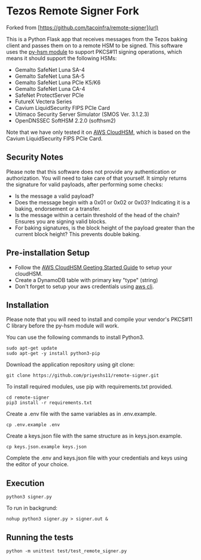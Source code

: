 # Tezos Remote Signer Fork 

Forked from [https://github.com/tacoinfra/remote-signer](url)

This is a Python Flask app that receives messages from the Tezos baking client and passes them on to a remote HSM to be signed. This software uses the [py-hsm module](https://github.com/bentonstark/py-hsm) to support PKCS#11 signing operations, which means it should support the following HSMs:

* Gemalto SafeNet Luna SA-4
* Gemalto SafeNet Luna SA-5
* Gemalto SafeNet Luna PCIe K5/K6
* Gemalto SafeNet Luna CA-4
* SafeNet ProtectServer PCIe
* FutureX Vectera Series
* Cavium LiquidSecurity FIPS PCIe Card
* Utimaco Security Server Simulator (SMOS Ver. 3.1.2.3)
* OpenDNSSEC SoftHSM 2.2.0 (softhsm2)

Note that we have only tested it on [AWS CloudHSM](https://aws.amazon.com/cloudhsm/), which is based on the Cavium LiquidSecurity FIPS PCIe Card.

## Security Notes

Please note that this software does not provide any authentication or authorization. You will need to take care of that yourself. It simply returns the signature for valid payloads, after performing some checks:
* Is the message a valid payload?
* Does the message begin with a 0x01 or 0x02 or 0x03? Indicating it is a baking, endorsement or a transfer.
* Is the message within a certain threshold of the head of the chain? Ensures you are signing valid blocks.
* For baking signatures, is the block height of the payload greater than the current block height? This prevents double baking.

## Pre-installation Setup

* Follow the [AWS CloudHSM Geeting Started Guide](https://docs.aws.amazon.com/cloudhsm/latest/userguide/getting-started.html) to setup your cloudHSM.
* Create a DynamoDB table with primary key "type" (string)
* Don't forget to setup your aws credentials using [aws cli](https://docs.aws.amazon.com/cli/latest/reference/configure/index.html).

## Installation

Please note that you will need to install and compile your vendor's PKCS#11 C library before the py-hsm module will work.

You can use the following commands to install Python3.

```
sudo apt-get update
sudo apt-get -y install python3-pip
```

Download the application repository using git clone:

```
git clone https://github.com/priyeshs11/remote-signer.git
```

To install required modules, use pip with requirements.txt provided.

```
cd remote-signer
pip3 install -r requirements.txt
```

Create a .env file with the same variables as in .env.example.
```
cp .env.example .env 
```
Create a keys.json file with the same structure as in keys.json.example.
```
cp keys.json.example keys.json
```

Complete the .env and keys.json file with your credentials and keys using the editor of your choice.

## Execution
```
python3 signer.py
```
To run in backgrund:
```
nohup python3 signer.py > signer.out &
```

## Running the tests
```
python -m unittest test/test_remote_signer.py
```